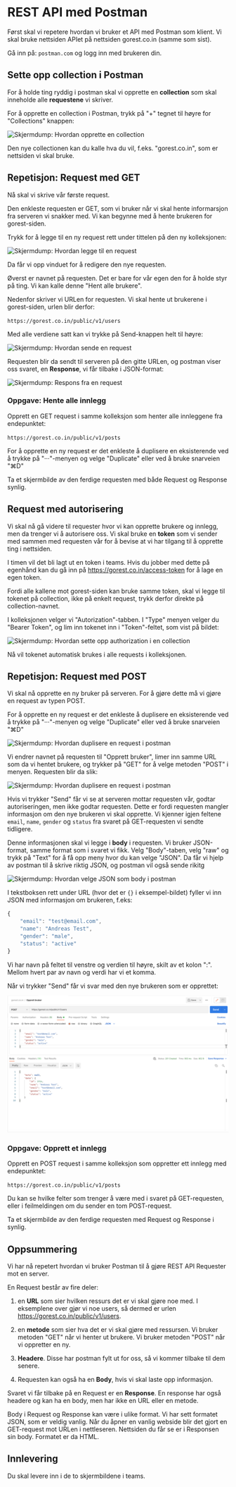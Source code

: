 # REST API med Postman
Først skal vi repetere hvordan vi bruker et API med Postman som klient. Vi skal bruke nettsiden APIet på nettsiden gorest.co.in (samme som sist).

Gå inn på:
```postman.com```
og logg inn med brukeren din.

## Sette opp collection i Postman

For å holde ting ryddig i postman skal vi opprette en **collection** som skal inneholde alle **requestene** vi skriver.

For å opprette en collection i Postman, trykk på "+" tegnet til høyre for "Collections" knappen:

![Skjermdump: Hvordan opprette en collection](./img/postman_new_collection.png)


Den nye collectionen kan du kalle hva du vil, f.eks. "gorest.co.in", som er nettsiden vi skal bruke.

## Repetisjon: Request med GET

Nå skal vi skrive vår første request.

Den enkleste requesten er GET, som vi bruker når vi skal hente informarsjon fra serveren vi snakker med. Vi kan begynne med å hente brukeren for gorest-siden.

Trykk for å legge til en ny request rett under tittelen på den ny kolleksjonen:

![Skjermdump: Hvordan legge til en request](./img/postman_add_request.png)

Da får vi opp vinduet for å redigere den nye requesten.

Øverst er navnet på requesten. Det er bare for vår egen den for å holde styr på ting. Vi kan kalle denne "Hent alle brukere".

Nedenfor skriver vi URLen for requesten. Vi skal hente ut brukerene i gorest-siden, urlen blir derfor:

```https://gorest.co.in/public/v1/users```


Med alle verdiene satt kan vi trykke på Send-knappen helt til høyre:

![Skjermdump: Hvordan sende en request](./img/postman_send_request.png)

Requesten blir da sendt til serveren på den gitte URLen, og postman viser oss svaret, en **Response**, vi får tilbake i JSON-format:

![Skjermdump: Respons fra en request](./img/postman_response.png)

### Oppgave: Hente alle innlegg

Opprett en GET request i samme kolleksjon som henter alle innleggene fra endepunktet:

```https://gorest.co.in/public/v1/posts```

For å opprette en ny request er det enkleste å duplisere en eksisterende ved å trykke på "···"-menyen og velge "Duplicate" eller ved å bruke snarveien "⌘D"

Ta et skjermbilde av den ferdige requesten med både Request og Response synlig.

## Request med autorisering

Vi skal nå gå videre til requester hvor vi kan opprette brukere og innlegg, men da trenger vi å autorisere oss. Vi skal bruke en **token** som vi sender med sammen med requesten vår for å bevise at vi har tilgang til å opprette ting i nettsiden.

I timen vil det bli lagt ut en token i teams. Hvis du jobber med dette på egenhånd kan du gå inn på https://gorest.co.in/access-token for å lage en egen token.

Fordi alle kallene mot gorest-siden kan bruke samme token, skal vi legge til tokenet på collection, ikke på enkelt request, trykk derfor direkte på collection-navnet.

I kolleksjonen velger vi "Autorization"-tabben. I "Type" menyen velger du "Bearer Token", og lim inn tokenet inn i "Token"-feltet, som vist på bildet:

![Skjermdump: Hvordan sette opp authorization i en collection](./img/postman_auth.png)

Nå vil tokenet automatisk brukes i alle requests i kolleksjonen.

## Repetisjon: Request med POST

Vi skal nå opprette en ny bruker på serveren. For å gjøre dette må vi gjøre en request av typen POST.

For å opprette en ny request er det enkleste å duplisere en eksisterende ved å trykke på "···"-menyen og velge "Duplicate" eller ved å bruke snarveien "⌘D"

![Skjermdump: Hvordan duplisere en request i postman](./img/postman_duplicate.png)

Vi endrer navnet på requesten til "Opprett bruker", limer inn samme URL som da vi hentet brukere, og trykker på "GET" for å velge metoden "POST" i menyen. Requesten blir da slik:

![Skjermdump: Hvordan duplisere en request i postman](./img/postman_post_request.png)

Hvis vi trykker "Send" får vi se at serveren mottar requesten vår, godtar autoriseringen, men ikke godtar requesten. Dette er fordi requesten mangler informasjon om den nye brukeren vi skal opprette. Vi kjenner igjen feltene `email`, `name`, `gender` og `status` fra svaret på GET-requesten vi sendte tidligere.

Denne informasjonen skal vi legge i **body** i requesten. Vi bruker JSON-format, samme format som i svaret vi fikk. Velg "Body"-taben, velg "raw" og trykk på "Text" for å få opp meny hvor du kan velge "JSON". Da får vi hjelp av postman til å skrive riktig JSON, og postman vil også sende rikitg

![Skjermdump: Hvordan velge JSON som body i postman](./img/postman_empty_body.png)

I tekstboksen rett under URL (hvor det er `{}` i eksempel-bildet) fyller vi inn JSON med informasjon om brukeren, f.eks:

```javascript
{
    "email": "test@email.com",
    "name": "Andreas Test",
    "gender": "male",
    "status": "active"
}
```

Vi har navn på feltet til venstre og verdien til høyre, skilt av et kolon ":". Mellom hvert par av navn og verdi har vi et komma.

Når vi trykker "Send" får vi svar med den nye brukeren som er opprettet:

![Skjermdump: Svaret fra en POST-request i postman](./img/postman_post_response.png)

### Oppgave: Opprett et innlegg

Opprett en POST request i samme kolleksjon som oppretter ett innlegg med endepunktet:

```https://gorest.co.in/public/v1/posts```

Du kan se hvilke felter som trenger å være med i svaret på GET-requesten, eller i feilmeldingen om du sender en tom POST-request.

Ta et skjermbilde av den ferdige requesten med Request og Response i synlig.

## Oppsummering

Vi har nå repetert hvordan vi bruker Postman til å gjøre REST API Requester mot en server.

En Request består av fire deler:

1. en **URL** som sier hvilken ressurs det er vi skal gjøre noe med. I eksemplene over gjør vi noe users, så dermed er urlen https://gorest.co.in/public/v1/users.

2. en **metode** som sier hva det er vi skal gjøre med ressursen. Vi bruker metoden "GET" når vi henter ut brukere. Vi bruker metoden "POST" når vi oppretter en ny.

3. **Headere**. Disse har postman fylt ut for oss, så vi kommer tilbake til dem senere.

4. Requesten kan også ha en **Body**, hvis vi skal laste opp informasjon. 


Svaret vi får tilbake på en Request er en **Response**. En response har også headere og kan ha en body, men har ikke en URL eller en metode.

Body i Request og Response kan være i ulike format. Vi har sett formatet JSON, som er veldig vanlig. Når du åpner en vanlig webside blir det gjort en GET-request mot URLen i nettleseren. Nettsiden du får se er i Responsen sin body. Formatet er da HTML.

## Innlevering

Du skal levere inn i de to skjermbildene i teams.